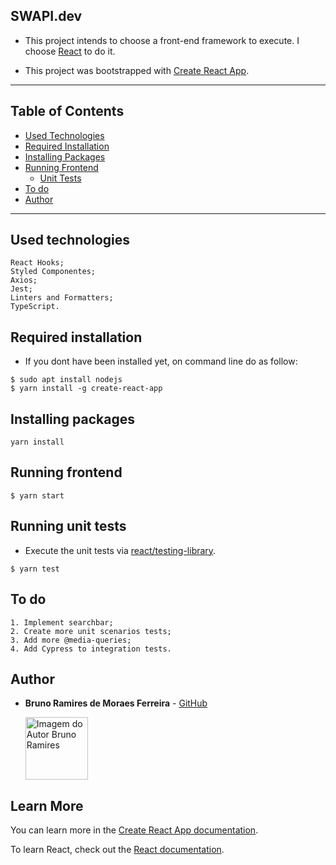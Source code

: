## SWAPI.dev

- This project intends to choose a front-end framework to execute. I choose [React](https://pt-br.reactjs.org/) to do it.

- This project was bootstrapped with [Create React App](https://github.com/facebook/create-react-app).

<hr />

## Table of Contents

- [Used Technologies](#used-technologies)
- [Required Installation](#required-installation)
- [Installing Packages](#install-packages)
- [Running Frontend](#running-frontend)
  - [Unit Tests](#running-unit-tests)
- [To do](#to-do)
- [Author](#author)

<hr />

## Used technologies

```
React Hooks;
Styled Componentes;
Axios;
Jest;
Linters and Formatters;
TypeScript.
```

## Required installation

- If you dont have been installed yet, on command line do as follow:

```
$ sudo apt install nodejs
$ yarn install -g create-react-app
```

## Installing packages

```
yarn install
```

## Running frontend

```
$ yarn start
```

## Running unit tests

- Execute the unit tests via [react/testing-library](https://testing-library.com/docs/react-testing-library/intro).

```
$ yarn test
```

## To do

```
1. Implement searchbar;
2. Create more unit scenarios tests;
3. Add more @media-queries;
4. Add Cypress to integration tests.
```

## Author

- **Bruno Ramires de Moraes Ferreira** - [GitHub](https://github.com/brunormferreira)

  <a href="https://github.com/brunormferreira">
    <img
    alt="Imagem do Autor Bruno Ramires" src="https://avatars0.githubusercontent.com/u/35575092?s=460&v=4" width="100">
  </a>

## Learn More

You can learn more in the [Create React App documentation](https://facebook.github.io/create-react-app/docs/getting-started).

To learn React, check out the [React documentation](https://reactjs.org/).

